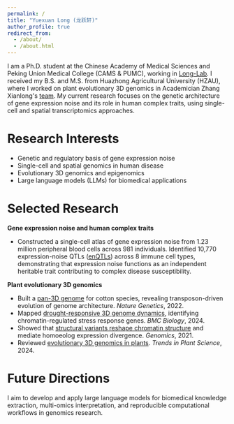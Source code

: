 ```yaml
---
permalink: /
title: "Yuexuan Long (龙跃轩)"
author_profile: true
redirect_from:
  - /about/
  - /about.html
---
```


I am a Ph.D. student at the Chinese Academy of Medical Sciences and Peking Union Medical College (CAMS & PUMC), working in [Long-Lab](https://sites.google.com/view/erping-long-lab/). I received my B.S. and M.S. from Huazhong Agricultural University (HZAU), where I worked on plant evolutionary 3D genomics in Academician Zhang Xianlong's [team](https://cotton.hzau.edu.cn/index.htm). My current research focuses on the genetic architecture of gene expression noise and its role in human complex traits, using single-cell and spatial transcriptomics approaches.

Research Interests
======
- Genetic and regulatory basis of gene expression noise
- Single-cell and spatial genomics in human disease
- Evolutionary 3D genomics and epigenomics
- Large language models (LLMs) for biomedical applications

Selected Research
======
**Gene expression noise and human complex traits**
- Constructed a single-cell atlas of gene expression noise from 1.23 million peripheral blood cells across 981 individuals. Identified 10,770 expression-noise QTLs ([enQTLs](https://doi.org/10.1101/2024.11.29.24318180)) across 8 immune cell types, demonstrating that expression noise functions as an independent heritable trait contributing to complex disease susceptibility.

**Plant evolutionary 3D genomics**
- Built a [pan-3D genome](https://www.nature.com/articles/s41588-022-01237-2) for cotton species, revealing transposon-driven evolution of genome architecture. *Nature Genetics*, 2022.
- Mapped [drought-responsive 3D genome dynamics](https://bmcbiol.biomedcentral.com/articles/10.1186/s12915-024-01906-0), identifying chromatin-regulated stress response genes. *BMC Biology*, 2024.
- Showed that [structural variants reshape chromatin structure](https://doi.org/10.1016/j.ygeno.2021.07.023) and mediate homoeolog expression divergence. *Genomics*, 2021.
- Reviewed [evolutionary 3D genomics in plants](https://doi.org/10.1016/j.tplants.2023.11.009). *Trends in Plant Science*, 2024.

Future Directions
======
I aim to develop and apply large language models for biomedical knowledge extraction, multi-omics interpretation, and reproducible computational workflows in genomics research.